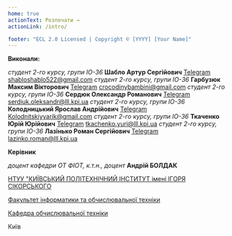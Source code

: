 ```yaml
---
home: true
actionText: Розпочати →
actionLink: /intro/

footer: "ECL 2.0 Licensed | Copyright © [YYYY] [Your Name]"
---
```



**Виконали:** 

*студент 2-го курсу, групи ІО-36*<span padding-right:5em></span> **Шабло  Артур Сергійович** [Telegram](https://t.me/User77788) shabloshablo522@gmail.com
*студент 2-го курсу, групи ІО-36*<span padding-right:5em></span> **Гарбузюк Максим Вікторович** [Telegram](https://t.me/MAV1K7) crocodinybambini@gmail.com
*студент 2-го курсу, групи ІО-36*<span padding-right:5em></span> **Сердюк Олександр Романович** [Telegram](https://t.me/Sasha_Serdiuk) serdiuk.oleksandr@lll.kpi.ua
*студент 2-го курсу, групи ІО-36*<span padding-right:5em></span> **Колодницький Ярослав Андрійович** [Telegram](https://t.me/chiefzhs) Kolodnitskiyyarik@gmail.com
*студент 2-го курсу, групи ІО-36*<span padding-right:5em></span> **Ткаченко Юрій Юрійович** [Telegram](https://t.me/basturmeck) tkachenko.yuri@lll.kpi.ua
*студент 2-го курсу, групи ІО-36*<span padding-right:5em></span> **Лазінько Роман Сергійович** [Telegram](https://t.me/in5436) lazinko.roman@lll.kpi.ua


**Керівник**

*доцент кафедри ОТ ФІОТ, к.т.н., доцент*<span padding-right:5em></span> **Андрій БОЛДАК** 

[НТУУ "КИЇВСЬКИЙ ПОЛІТЕХНІЧНИЙ ІНСТИТУТ імені ІГОРЯ СІКОРСЬКОГО](https://kpi.ua/)

[Факультет інформатики та обчислювальної техніки](https://fiot.kpi.ua/)

[Кафедра обчислювальної техніки](https://comsys.kpi.ua/)

Київ

